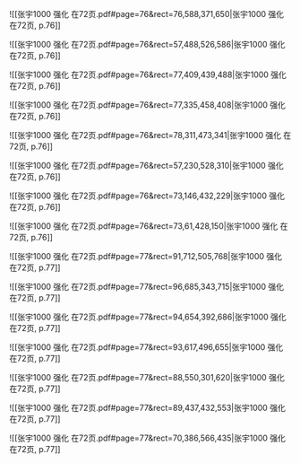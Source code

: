 ![[张宇1000 强化 在72页.pdf#page=76&rect=76,588,371,650|张宇1000 强化 在72页, p.76]]



![[张宇1000 强化 在72页.pdf#page=76&rect=57,488,526,586|张宇1000 强化 在72页, p.76]]


![[张宇1000 强化 在72页.pdf#page=76&rect=77,409,439,488|张宇1000 强化 在72页, p.76]]



![[张宇1000 强化 在72页.pdf#page=76&rect=77,335,458,408|张宇1000 强化 在72页, p.76]]



![[张宇1000 强化 在72页.pdf#page=76&rect=78,311,473,341|张宇1000 强化 在72页, p.76]]



![[张宇1000 强化 在72页.pdf#page=76&rect=57,230,528,310|张宇1000 强化 在72页, p.76]]




![[张宇1000 强化 在72页.pdf#page=76&rect=73,146,432,229|张宇1000 强化 在72页, p.76]]



![[张宇1000 强化 在72页.pdf#page=76&rect=73,61,428,150|张宇1000 强化 在72页, p.76]]



![[张宇1000 强化 在72页.pdf#page=77&rect=91,712,505,768|张宇1000 强化 在72页, p.77]]



![[张宇1000 强化 在72页.pdf#page=77&rect=96,685,343,715|张宇1000 强化 在72页, p.77]]



![[张宇1000 强化 在72页.pdf#page=77&rect=94,654,392,686|张宇1000 强化 在72页, p.77]]



![[张宇1000 强化 在72页.pdf#page=77&rect=93,617,496,655|张宇1000 强化 在72页, p.77]]



![[张宇1000 强化 在72页.pdf#page=77&rect=88,550,301,620|张宇1000 强化 在72页, p.77]]



![[张宇1000 强化 在72页.pdf#page=77&rect=89,437,432,553|张宇1000 强化 在72页, p.77]]



![[张宇1000 强化 在72页.pdf#page=77&rect=70,386,566,435|张宇1000 强化 在72页, p.77]]



